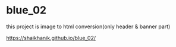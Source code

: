 # blue_02
this project is image to html conversion(only header &amp; banner part)



https://shaikhanik.github.io/blue_02/
